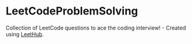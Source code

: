 # LeetCodeProblemSolving
Collection of LeetCode questions to ace the coding interview! - Created using [LeetHub](https://github.com/QasimWani/LeetHub).
